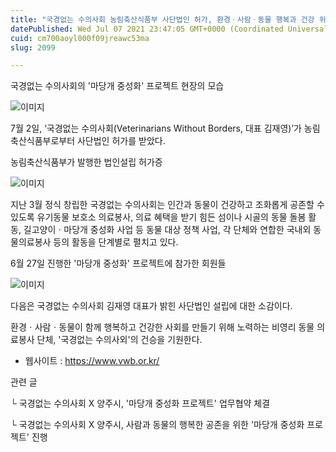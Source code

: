 ```yaml
---
title: "국경없는 수의사회 농림축산식품부 사단법인 허가, 환경ㆍ사람ㆍ동물 행복과 건강 위해 노력"
datePublished: Wed Jul 07 2021 23:47:05 GMT+0000 (Coordinated Universal Time)
cuid: cm700aoyl000f09jreawc53ma
slug: 2099

---
```



국경없는 수의사회의 '마당개 중성화' 프로젝트 현장의 모습

![이미지](https://cdn.hashnode.com/res/hashnode/image/upload/v1739249580401/8da6a754-b93f-425d-ac20-133dabdf1a00.jpeg)

7월 2일, ‘국경없는 수의사회(Veterinarians Without Borders, 대표 김재영)’가 농림축산식품부로부터 사단법인 허가를 받았다.

농림축산식품부가 발행한 법인설립 허가증

![이미지](https://cdn.hashnode.com/res/hashnode/image/upload/v1739249582368/bb8ccf7f-1e18-4a66-b51c-4355f0843821.jpeg)

지난 3월 정식 창립한 국경없는 수의사회는 인간과 동물이 건강하고 조화롭게 공존할 수 있도록 유기동물 보호소 의료봉사, 의료 혜택을 받기 힘든 섬이나 시골의 동물 돌봄 활동, 길고양이ㆍ마당개 중성화 사업 등 동물 대상 정책 사업, 각 단체와 연합한 국내외 동물의료봉사 등의 활동을 단계별로 펼치고 있다.

6월 27일 진행한 '마당개 중성화' 프로젝트에 참가한 회원들

![이미지](https://cdn.hashnode.com/res/hashnode/image/upload/v1739249584187/fc03efc0-b26a-4b78-865c-b18efb8e58ca.jpeg)

다음은 국경없는 수의사회 김재영 대표가 밝힌 사단법인 설립에 대한 소감이다.

환경ㆍ사람ㆍ동물이 함께 행복하고 건강한 사회를 만들기 위해 노력하는 비영리 동물 의료봉사 단체, '국경없는 수의사외'의 건승을 기원한다.

- 웹사이트 : https://www.vwb.or.kr/

관련 글

└ 국경없는 수의사회 X 양주시, '마당개 중성화 프로젝트' 업무협약 체결

└ 국경없는 수의사회 X 양주시, 사람과 동물의 행복한 공존을 위한 '마당개 중성화 프로젝트' 진행